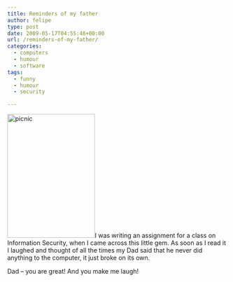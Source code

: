```yaml
---
title: Reminders of my father
author: felipe
type: post
date: 2009-05-17T04:55:48+00:00
url: /reminders-of-my-father/
categories:
  - computers
  - humour
  - software
tags:
  - funny
  - humour
  - security

---
```

<img class="alignright size-full wp-image-299" title="picnic" src="/wp-content/uploads/2009/05/02_nb_poster_change_management_2_no_logo_200.jpg" alt="picnic" width="200" height="283" />I was writing an assignment for a class on Information Security, when I came across this little gem. As soon as I read it I laughed and thought of all the times my Dad said that he never did anything to the computer, it just broke on its own.

Dad &#8211; you are great! And you make me laugh!